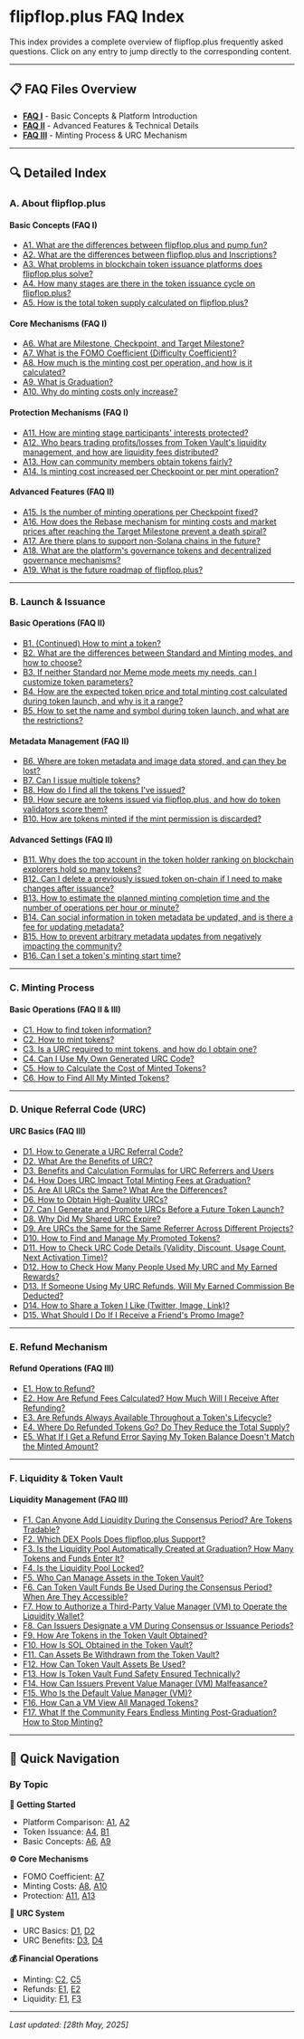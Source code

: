 # flipflop.plus FAQ Index

This index provides a complete overview of flipflop.plus frequently asked questions. Click on any entry to jump directly to the corresponding content.

---

## 📋 FAQ Files Overview

- **[FAQ I](FAQ_1.md)** - Basic Concepts & Platform Introduction
- **[FAQ II](FAQ_2.md)** - Advanced Features & Technical Details  
- **[FAQ III](FAQ_3.md)** - Minting Process & URC Mechanism

---

## 🔍 Detailed Index

### A. About flipflop.plus

#### Basic Concepts (FAQ I)
- [A1. What are the differences between flipflop.plus and pump.fun?](FAQ_1.md#a1-what-are-the-differences-between-flipflopplus-and-pumpfun)
- [A2. What are the differences between flipflop.plus and Inscriptions?](FAQ_1.md#a2-what-are-the-differences-between-flipflopplus-and-inscriptions)
- [A3. What problems in blockchain token issuance platforms does flipflop.plus solve?](FAQ_1.md#a3-what-problems-in-blockchain-token-issuance-platforms-does-flipflopplus-solve)
- [A4. How many stages are there in the token issuance cycle on flipflop.plus?](FAQ_1.md#a4-how-many-stages-are-there-in-the-token-issuance-cycle-on-flipflopplus)
- [A5. How is the total token supply calculated on flipflop.plus?](FAQ_1.md#a5-how-is-the-total-token-supply-calculated-on-flipflopplus)

#### Core Mechanisms (FAQ I)
- [A6. What are Milestone, Checkpoint, and Target Milestone?](FAQ_1.md#a6-what-are-milestone-checkpoint-and-target-milestone)
- [A7. What is the FOMO Coefficient (Difficulty Coefficient)?](FAQ_1.md#a7-what-is-the-fomo-coefficient-difficulty-coefficient)
- [A8. How much is the minting cost per operation, and how is it calculated?](FAQ_1.md#a8-how-much-is-the-minting-cost-per-operation-and-how-is-it-calculated)
- [A9. What is Graduation?](FAQ_1.md#a9-what-is-graduation)
- [A10. Why do minting costs only increase?](FAQ_1.md#a10-why-do-minting-costs-only-increase)

#### Protection Mechanisms (FAQ I)
- [A11. How are minting stage participants' interests protected?](FAQ_1.md#a11-how-are-minting-stage-participants-interests-protected)
- [A12. Who bears trading profits/losses from Token Vault's liquidity management, and how are liquidity fees distributed?](FAQ_1.md#a12-who-bears-trading-profitslosses-from-token-vaults-liquidity-management-and-how-are-liquidity-fees-distributed)
- [A13. How can community members obtain tokens fairly?](FAQ_1.md#a13-how-can-community-members-obtain-tokens-fairly)
- [A14. Is minting cost increased per Checkpoint or per mint operation?](FAQ_1.md#a14-is-minting-cost-increased-per-checkpoint-or-per-mint-operation)

#### Advanced Features (FAQ II)
- [A15. Is the number of minting operations per Checkpoint fixed?](FAQ_2.md#a15-is-the-number-of-minting-operations-per-checkpoint-fixed)
- [A16. How does the Rebase mechanism for minting costs and market prices after reaching the Target Milestone prevent a death spiral?](FAQ_2.md#a16-how-does-the-rebase-mechanism-for-minting-costs-and-market-prices-after-reaching-the-target-milestone-prevent-a-death-spiral)
- [A17. Are there plans to support non-Solana chains in the future?](FAQ_2.md#a17-are-there-plans-to-support-non-solana-chains-in-the-future)
- [A18. What are the platform's governance tokens and decentralized governance mechanisms?](FAQ_2.md#a18-what-are-the-platforms-governance-tokens-and-decentralized-governance-mechanisms)
- [A19. What is the future roadmap of flipflop.plus?](FAQ_2.md#a19-what-is-the-future-roadmap-of-flipflopplus)

---

### B. Launch & Issuance

#### Basic Operations (FAQ II)
- [B1. (Continued) How to mint a token?](FAQ_2.md#b1-continued-how-to-mint-a-token)
- [B2. What are the differences between Standard and Minting modes, and how to choose?](FAQ_2.md#b2-what-are-the-differences-between-standard-and-minting-modes-and-how-to-choose)
- [B3. If neither Standard nor Meme mode meets my needs, can I customize token parameters?](FAQ_2.md#b3-if-neither-standard-nor-meme-mode-meets-my-needs-can-i-customize-token-parameters)
- [B4. How are the expected token price and total minting cost calculated during token launch, and why is it a range?](FAQ_2.md#b4-how-are-the-expected-token-price-and-total-minting-cost-calculated-during-token-launch-and-why-is-it-a-range)
- [B5. How to set the name and symbol during token launch, and what are the restrictions?](FAQ_2.md#b5-how-to-set-the-name-and-symbol-during-token-launch-and-what-are-the-restrictions)

#### Metadata Management (FAQ II)
- [B6. Where are token metadata and image data stored, and can they be lost?](FAQ_2.md#b6-where-are-token-metadata-and-image-data-stored-and-can-they-be-lost)
- [B7. Can I issue multiple tokens?](FAQ_2.md#b7-can-i-issue-multiple-tokens)
- [B8. How do I find all the tokens I've issued?](FAQ_2.md#b8-how-do-i-find-all-the-tokens-ive-issued)
- [B9. How secure are tokens issued via flipflop.plus, and how do token validators score them?](FAQ_2.md#b9-how-secure-are-tokens-issued-via-flipflopplus-and-how-do-token-validators-score-them)
- [B10. How are tokens minted if the mint permission is discarded?](FAQ_2.md#b10-how-are-tokens-minted-if-the-mint-permission-is-discarded)

#### Advanced Settings (FAQ II)
- [B11. Why does the top account in the token holder ranking on blockchain explorers hold so many tokens?](FAQ_2.md#b11-why-does-the-top-account-in-the-token-holder-ranking-on-blockchain-explorers-hold-so-many-tokens)
- [B12. Can I delete a previously issued token on-chain if I need to make changes after issuance?](FAQ_2.md#b12-can-i-delete-a-previously-issued-token-on-chain-if-i-need-to-make-changes-after-issuance)
- [B13. How to estimate the planned minting completion time and the number of operations per hour or minute?](FAQ_2.md#b13-how-to-estimate-the-planned-minting-completion-time-and-the-number-of-operations-per-hour-or-minute)
- [B14. Can social information in token metadata be updated, and is there a fee for updating metadata?](FAQ_2.md#b14-can-social-information-in-token-metadata-be-updated-and-is-there-a-fee-for-updating-metadata)
- [B15. How to prevent arbitrary metadata updates from negatively impacting the community?](FAQ_2.md#b15-how-to-prevent-arbitrary-metadata-updates-from-negatively-impacting-the-community)
- [B16. Can I set a token's minting start time?](FAQ_2.md#b16-can-i-set-a-tokens-minting-start-time)

---

### C. Minting Process

#### Basic Operations (FAQ II & III)
- [C1. How to find token information?](FAQ_2.md#c1-how-to-find-token-information)
- [C2. How to mint tokens?](FAQ_2.md#c2-how-to-mint-tokens)
- [C3. Is a URC required to mint tokens, and how do I obtain one?](FAQ_2.md#c3-is-a-urc-required-to-mint-tokens-and-how-do-i-obtain-one)
- [C4. Can I Use My Own Generated URC Code?](FAQ_3.md#c4-can-i-use-my-own-generated-urc-code)
- [C5. How to Calculate the Cost of Minted Tokens?](FAQ_3.md#c5-how-to-calculate-the-cost-of-minted-tokens)
- [C6. How to Find All My Minted Tokens?](FAQ_3.md#c6-how-to-find-all-my-minted-tokens)

---

### D. Unique Referral Code (URC)

#### URC Basics (FAQ III)
- [D1. How to Generate a URC Referral Code?](FAQ_3.md#d1-how-to-generate-a-urc-referral-code)
- [D2. What Are the Benefits of URC?](FAQ_3.md#d2-what-are-the-benefits-of-urc)
- [D3. Benefits and Calculation Formulas for URC Referrers and Users](FAQ_3.md#d3-benefits-and-calculation-formulas-for-urc-referrers-and-users)
- [D4. How Does URC Impact Total Minting Fees at Graduation?](FAQ_3.md#d4-how-does-urc-impact-total-minting-fees-at-graduation)
- [D5. Are All URCs the Same? What Are the Differences?](FAQ_3.md#d5-are-all-urcs-the-same-what-are-the-differences)
- [D6. How to Obtain High-Quality URCs?](FAQ_3.md#d6-how-to-obtain-high-quality-urcs)
- [D7. Can I Generate and Promote URCs Before a Future Token Launch?](FAQ_3.md#d7-can-i-generate-and-promote-urcs-before-a-future-token-launch)
- [D8. Why Did My Shared URC Expire?](FAQ_3.md#d8-why-did-my-shared-urc-expire)
- [D9. Are URCs the Same for the Same Referrer Across Different Projects?](FAQ_3.md#d9-are-urcs-the-same-for-the-same-referrer-across-different-projects)
- [D10. How to Find and Manage My Promoted Tokens?](FAQ_3.md#d10-how-to-find-and-manage-my-promoted-tokens)
- [D11. How to Check URC Code Details (Validity, Discount, Usage Count, Next Activation Time)?](FAQ_3.md#d11-how-to-check-urc-code-details-validity-discount-usage-count-next-activation-time)
- [D12. How to Check How Many People Used My URC and My Earned Rewards?](FAQ_3.md#d12-how-to-check-how-many-people-used-my-urc-and-my-earned-rewards)
- [D13. If Someone Using My URC Refunds, Will My Earned Commission Be Deducted?](FAQ_3.md#d13-if-someone-using-my-urc-refunds-will-my-earned-commission-be-deducted)
- [D14. How to Share a Token I Like (Twitter, Image, Link)?](FAQ_3.md#d14-how-to-share-a-token-i-like-twitter-image-link)
- [D15. What Should I Do If I Receive a Friend's Promo Image?](FAQ_3.md#d15-what-should-i-do-if-i-receive-a-friends-promo-image)

---

### E. Refund Mechanism

#### Refund Operations (FAQ III)
- [E1. How to Refund?](FAQ_3.md#e1-how-to-refund)
- [E2. How Are Refund Fees Calculated? How Much Will I Receive After Refunding?](FAQ_3.md#e2-how-are-refund-fees-calculated-how-much-will-i-receive-after-refunding)
- [E3. Are Refunds Always Available Throughout a Token's Lifecycle?](FAQ_3.md#e3-are-refunds-always-available-throughout-a-tokens-lifecycle)
- [E4. Where Do Refunded Tokens Go? Do They Reduce the Total Supply?](FAQ_3.md#e4-where-do-refunded-tokens-go-do-they-reduce-the-total-supply)
- [E5. What If I Get a Refund Error Saying My Token Balance Doesn't Match the Minted Amount?](FAQ_3.md#e5-what-if-i-get-a-refund-error-saying-my-token-balance-doesnt-match-the-minted-amount)

---

### F. Liquidity & Token Vault

#### Liquidity Management (FAQ III)
- [F1. Can Anyone Add Liquidity During the Consensus Period? Are Tokens Tradable?](FAQ_3.md#f1-can-anyone-add-liquidity-during-the-consensus-period-are-tokens-tradable)
- [F2. Which DEX Pools Does flipflop.plus Support?](FAQ_3.md#f2-which-dex-pools-does-flipflopplus-support)
- [F3. Is the Liquidity Pool Automatically Created at Graduation? How Many Tokens and Funds Enter It?](FAQ_3.md#f3-is-the-liquidity-pool-automatically-created-at-graduation-how-many-tokens-and-funds-enter-it)
- [F4. Is the Liquidity Pool Locked?](FAQ_3.md#f4-is-the-liquidity-pool-locked)
- [F5. Who Can Manage Assets in the Token Vault?](FAQ_3.md#f5-who-can-manage-assets-in-the-token-vault)
- [F6. Can Token Vault Funds Be Used During the Consensus Period? When Are They Accessible?](FAQ_3.md#f6-can-token-vault-funds-be-used-during-the-consensus-period-when-are-they-accessible)
- [F7. How to Authorize a Third-Party Value Manager (VM) to Operate the Liquidity Wallet?](FAQ_3.md#f7-how-to-authorize-a-third-party-value-manager-vm-to-operate-the-liquidity-wallet)
- [F8. Can Issuers Designate a VM During Consensus or Issuance Periods?](FAQ_3.md#f8-can-issuers-designate-a-vm-during-consensus-or-issuance-periods)
- [F9. How Are Tokens in the Token Vault Obtained?](FAQ_3.md#f9-how-are-tokens-in-the-token-vault-obtained)
- [F10. How Is SOL Obtained in the Token Vault?](FAQ_3.md#f10-how-is-sol-obtained-in-the-token-vault)
- [F11. Can Assets Be Withdrawn from the Token Vault?](FAQ_3.md#f11-can-assets-be-withdrawn-from-the-token-vault)
- [F12. How Can Token Vault Assets Be Used?](FAQ_3.md#f12-how-can-token-vault-assets-be-used)
- [F13. How Is Token Vault Fund Safety Ensured Technically?](FAQ_3.md#f13-how-is-token-vault-fund-safety-ensured-technically)
- [F14. How Can Issuers Prevent Value Manager (VM) Malfeasance?](FAQ_3.md#f14-how-can-issuers-prevent-value-manager-vm-malfeasance)
- [F15. Who Is the Default Value Manager (VM)?](FAQ_3.md#f15-who-is-the-default-value-manager-vm)
- [F16. How Can a VM View All Managed Tokens?](FAQ_3.md#f16-how-can-a-vm-view-all-managed-tokens)
- [F17. What If the Community Fears Endless Minting Post-Graduation? How to Stop Minting?](FAQ_3.md#f17-what-if-the-community-fears-endless-minting-post-graduation-how-to-stop-minting)

---

## 🔗 Quick Navigation

### By Topic

**🚀 Getting Started**
- Platform Comparison: [A1](FAQ_1.md#a1-what-are-the-differences-between-flipflopplus-and-pumpfun), [A2](FAQ_1.md#a2-what-are-the-differences-between-flipflopplus-and-inscriptions)
- Token Issuance: [A4](FAQ_1.md#a4-how-many-stages-are-there-in-the-token-issuance-cycle-on-flipflopplus), [B1](FAQ_2.md#b1-continued-how-to-mint-a-token)
- Basic Concepts: [A6](FAQ_1.md#a6-what-are-milestone-checkpoint-and-target-milestone), [A9](FAQ_1.md#a9-what-is-graduation)

**⚙️ Core Mechanisms**
- FOMO Coefficient: [A7](FAQ_1.md#a7-what-is-the-fomo-coefficient-difficulty-coefficient)
- Minting Costs: [A8](FAQ_1.md#a8-how-much-is-the-minting-cost-per-operation-and-how-is-it-calculated), [A10](FAQ_1.md#a10-why-do-minting-costs-only-increase)
- Protection: [A11](FAQ_1.md#a11-how-are-minting-stage-participants-interests-protected), [A13](FAQ_1.md#a13-how-can-community-members-obtain-tokens-fairly)

**🔄 URC System**
- URC Basics: [D1](FAQ_3.md#d1-how-to-generate-a-urc-referral-code), [D2](FAQ_3.md#d2-what-are-the-benefits-of-urc)
- URC Benefits: [D3](FAQ_3.md#d3-benefits-and-calculation-formulas-for-urc-referrers-and-users), [D4](FAQ_3.md#d4-how-does-urc-impact-total-minting-fees-at-graduation)

**💰 Financial Operations**
- Minting: [C2](FAQ_2.md#c2-how-to-mint-tokens), [C5](FAQ_3.md#c5-how-to-calculate-the-cost-of-minted-tokens)
- Refunds: [E1](FAQ_3.md#e1-how-to-refund), [E2](FAQ_3.md#e2-how-are-refund-fees-calculated-how-much-will-i-receive-after-refunding)
- Liquidity: [F1](FAQ_3.md#f1-can-anyone-add-liquidity-during-the-consensus-period-are-tokens-tradable), [F3](FAQ_3.md#f3-is-the-liquidity-pool-automatically-created-at-graduation-how-many-tokens-and-funds-enter-it)

---

*Last updated: [28th May, 2025]*
